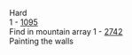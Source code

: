 Hard  
1 - [1095](./src/main/java/ru/potemkin/leetcode/hard/Mountain1095.java)  
Find in mountain array
1 - [2742](./src/main/java/ru/potemkin/leetcode/hard/PaintingTheWalls2742.java)  
Painting the walls
